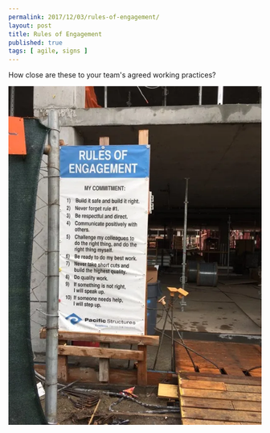 ```yaml
---
permalink: 2017/12/03/rules-of-engagement/
layout: post
title: Rules of Engagement
published: true
tags: [ agile, signs ]
---
```


How close are these to your team's agreed working practices? 

![sign](/img/posts/rules-of-engagement/rules-of-engagement.webp)


